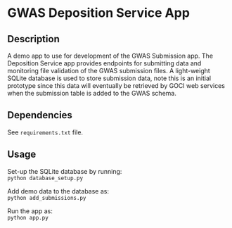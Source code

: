 # GWAS Deposition Service App


## Description   
A demo app to use for development of the GWAS Submission app. The Deposition Service app provides endpoints for submitting data and monitoring file validation of the GWAS submission files. A light-weight SQLite database is used to store submission data, note this is an initial prototype since this data will eventually be retrieved by GOCI web services when the submission table is added to the GWAS schema.

## Dependencies
See `requirements.txt` file.

## Usage
Set-up the SQLite database by running:  
`python database_setup.py`

Add demo data to the database as:  
`python add_submissions.py`

Run the app as:  
`python app.py`